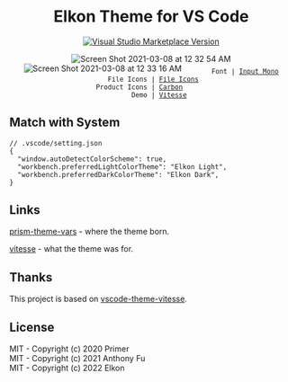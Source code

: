 <h1 align="center">Elkon Theme for VS Code</h1>

<p align="center">
<a href="https://marketplace.visualstudio.com/items?itemName=elkon.elkon-vscode-theme" target="__blank"><img src="https://img.shields.io/visual-studio-marketplace/v/elkon.elkon-vscode-theme.svg?color=4d9375&amp;label=Marketplace&logo=visual-studio-code" alt="Visual Studio Marketplace Version" /></a>
</p>

<p align="center">
<img alt="Screen Shot 2021-03-08 at 12 32 54 AM" src="https://user-images.githubusercontent.com/11247099/110247185-ed26b380-7fa5-11eb-8fce-6c224bb6ef26.png">
<img alt="Screen Shot 2021-03-08 at 12 33 16 AM" src="https://user-images.githubusercontent.com/11247099/110247187-f1eb6780-7fa5-11eb-9258-620309e20961.png">
<sub><samp>&nbsp;&nbsp;&nbsp;&nbsp;&nbsp;&nbsp;&nbsp;Font | <a href="http://input.fontbureau.com/">Input Mono</a><br>
&nbsp;File Icons | <a href="https://marketplace.visualstudio.com/items?itemName=file-icons.file-icons">File Icons</a><br>
Product Icons | <a href="https://github.com/antfu/vscode-icons-carbon">Carbon</a>&nbsp;&nbsp;&nbsp;&nbsp;&nbsp;&nbsp;<br>
&nbsp;&nbsp;&nbsp;&nbsp;&nbsp;&nbsp;&nbsp;&nbsp;&nbsp;&nbsp;Demo | <a href="https://github.com/antfu/vitesse">Vitesse</a>&nbsp;&nbsp;&nbsp;&nbsp;&nbsp;&nbsp;</samp></sub>
</p>

## Match with System

<!--eslint-skip-->

```jsonc
// .vscode/setting.json
{
  "window.autoDetectColorScheme": true,
  "workbench.preferredLightColorTheme": "Elkon Light",
  "workbench.preferredDarkColorTheme": "Elkon Dark",
}
```

## Links

[prism-theme-vars](https://github.com/antfu/prism-theme-vars) - where the theme born.

[vitesse](https://github.com/antfu/vitesse) - what the theme was for.

## Thanks

This project is based on [vscode-theme-vitesse](https://github.com/antfu/vscode-theme-vitesse).

## License

MIT - Copyright (c) 2020 Primer <br>
MIT - Copyright (c) 2021 Anthony Fu <br>
MIT - Copyright (c) 2022 Elkon
